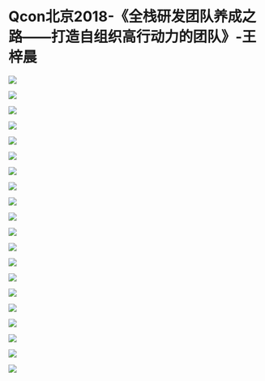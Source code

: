 # Qcon北京2018-《全栈研发团队养成之路&mdash;&mdash;打造自组织高行动力的团队》-王梓晨

![](https://raw.githubusercontent.com/hellojd2018/ms_document/master/Qcon/北京2018/images/王梓晨/201905122040_4.png)


![](https://raw.githubusercontent.com/hellojd2018/ms_document/master/Qcon/北京2018/images/王梓晨/201905122040_5.png)


![](https://raw.githubusercontent.com/hellojd2018/ms_document/master/Qcon/北京2018/images/王梓晨/201905122040_6.png)


![](https://raw.githubusercontent.com/hellojd2018/ms_document/master/Qcon/北京2018/images/王梓晨/201905122040_7.png)


![](https://raw.githubusercontent.com/hellojd2018/ms_document/master/Qcon/北京2018/images/王梓晨/201905122040_8.png)


![](https://raw.githubusercontent.com/hellojd2018/ms_document/master/Qcon/北京2018/images/王梓晨/201905122040_9.png)


![](https://raw.githubusercontent.com/hellojd2018/ms_document/master/Qcon/北京2018/images/王梓晨/201905122040_10.png)


![](https://raw.githubusercontent.com/hellojd2018/ms_document/master/Qcon/北京2018/images/王梓晨/201905122040_11.png)


![](https://raw.githubusercontent.com/hellojd2018/ms_document/master/Qcon/北京2018/images/王梓晨/201905122040_12.png)


![](https://raw.githubusercontent.com/hellojd2018/ms_document/master/Qcon/北京2018/images/王梓晨/201905122040_13.png)


![](https://raw.githubusercontent.com/hellojd2018/ms_document/master/Qcon/北京2018/images/王梓晨/201905122040_14.png)


![](https://raw.githubusercontent.com/hellojd2018/ms_document/master/Qcon/北京2018/images/王梓晨/201905122040_15.png)


![](https://raw.githubusercontent.com/hellojd2018/ms_document/master/Qcon/北京2018/images/王梓晨/201905122040_16.png)


![](https://raw.githubusercontent.com/hellojd2018/ms_document/master/Qcon/北京2018/images/王梓晨/201905122040_17.png)


![](https://raw.githubusercontent.com/hellojd2018/ms_document/master/Qcon/北京2018/images/王梓晨/201905122040_18.png)


![](https://raw.githubusercontent.com/hellojd2018/ms_document/master/Qcon/北京2018/images/王梓晨/201905122040_19.png)


![](https://raw.githubusercontent.com/hellojd2018/ms_document/master/Qcon/北京2018/images/王梓晨/201905122040_20.png)


![](https://raw.githubusercontent.com/hellojd2018/ms_document/master/Qcon/北京2018/images/王梓晨/201905122040_21.png)


![](https://raw.githubusercontent.com/hellojd2018/ms_document/master/Qcon/北京2018/images/王梓晨/201905122040_22.png)


![](https://raw.githubusercontent.com/hellojd2018/ms_document/master/Qcon/北京2018/images/王梓晨/201905122040_23.png)


